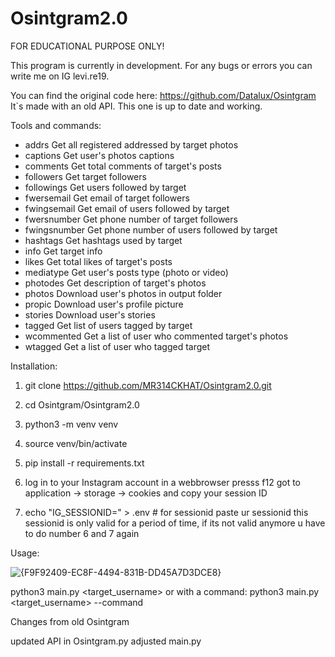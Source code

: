 # Osintgram2.0
FOR EDUCATIONAL PURPOSE ONLY!

This program is currently in development. For any bugs or errors you can write me on IG levi.re19.

You can find the original code here: https://github.com/Datalux/Osintgram
It`s made with an old API. This one is up to date and working.

Tools and commands:

- addrs           Get all registered addressed by target photos
- captions        Get user's photos captions
- comments        Get total comments of target's posts
- followers       Get target followers
- followings      Get users followed by target
- fwersemail      Get email of target followers
- fwingsemail     Get email of users followed by target
- fwersnumber     Get phone number of target followers
- fwingsnumber    Get phone number of users followed by target
- hashtags        Get hashtags used by target
- info            Get target info
- likes           Get total likes of target's posts
- mediatype       Get user's posts type (photo or video)
- photodes        Get description of target's photos
- photos          Download user's photos in output folder
- propic          Download user's profile picture
- stories         Download user's stories  
- tagged          Get list of users tagged by target
- wcommented      Get a list of user who commented target's photos
- wtagged         Get a list of user who tagged target



Installation:

1. git clone https://github.com/MR314CKHAT/Osintgram2.0.git

2. cd Osintgram/Osintgram2.0

3. python3 -m venv venv

4. source venv/bin/activate

5. pip install -r requirements.txt

6. log in to your Instagram account in a webbrowser
presss f12 got to application -> storage -> cookies and copy your session ID

7. echo "IG_SESSIONID=<SESSIONID>" > .env # for sessionid paste ur sessionid
this sessionid is only valid for a period of time, if its not valid anymore u have to do number 6 and 7 again

Usage:


![{F9F92409-EC8F-4494-831B-DD45A7D3DCE8}](https://github.com/user-attachments/assets/a384d985-7823-4fa6-8c1a-d3a971a37e45)



python3 main.py <target_username>
or with a command: python3 main.py <target_username> --command <command>



Changes from old Osintgram

updated API in Osintgram.py
adjusted main.py





